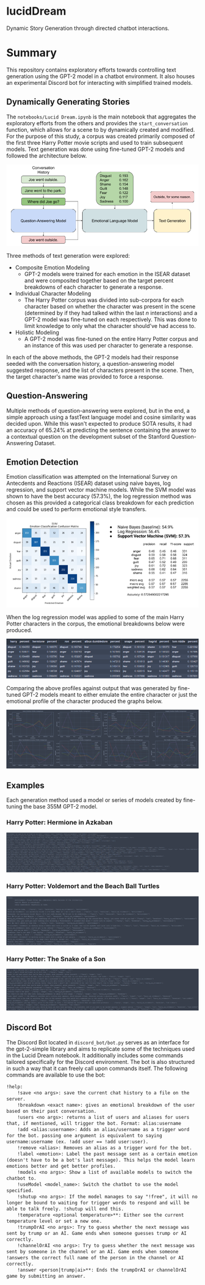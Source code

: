 # lucidDream
Dynamic Story Generation through directed chatbot interactions.

# Summary
This repository contains exploratory efforts towards controlling text generation using the GPT-2 model in a chatbot environment. It also houses an experimental Discord bot for interacting with simplified trained models.

## Dynamically Generating Stories
The `notebooks/Lucid Dream.ipynb` is the main notebook that aggregates the exploratory efforts from the others and provides the `start_conversation` function, which allows for a scene to by dynamically created and modified. For the purpose of this study, a corpus was created primarily composed of the first three Harry Potter movie scripts and used to train subsequent models. Text generation was done using fine-tuned GPT-2 models and followed the architecture below.

![Lucid Dram Architecutre](docs/architecture.png)

Three methods of text generation were explored:
- Composite Emotion Modeling
    - GPT-2 models were trained for each emotion in the ISEAR dataset and were composited together based on the target percent breakdowns of each character to generate a response.
- Individual Character Modeling
    - The Harry Potter corpus was divided into sub-corpora for each character based on whether the character was present in the scene (determined by if they had talked within the last *n* interactions) and a GPT-2 model was fine-tuned on each respectively. This was done to limit knowledge to only what the character should've had access to.
- Holistic Modeling
    - A GPT-2 model was fine-tuned on the entire Harry Potter corpus and an instance of this was used per character to generate a response.

In each of the above methods, the GPT-2 models had their response seeded with the conversation history, a question-answering model suggested response, and the list of characters present in the scene. Then, the target character's name was provided to force a response.

## Question-Answering
Multiple methods of question-answering were explored, but in the end, a simple approach using a fastText language model and cosine similarity was decided upon. While this wasn't expected to produce SOTA results, it had an accuracy of 65.24% at predicting the sentence containing the answer to a contextual question on the development subset of the Stanford Question-Answering Dataset.

## Emotion Detection

Emotion classification was attempted on the International Survey on Antecdents and Reactions (ISEAR) dataset using naive bayes, log regression, and support vector machine models. While the SVM model was shown to have the best accuracy (57.3%), the log regression method was chosen as this provided a categorical class breakdown for each prediction and could be used to perform emotional style transfers.

![Emotion Classification Accuracy](docs/classifying_emotion.png)

When the log regression model was applied to some of the main Harry Potter characters in the corpus, the emotional breakdowns below were produced.

![Harry Potter Emotion Profiles](docs/harry_potter_profiles.png)

Comparing the above profiles against output that was generated by fine-tuned GPT-2 models meant to either emulate the entire character or just the emotional profile of the character produced the graphs below.

![Generated Character Profiles](docs/emotion_profile_comparisons.png)

## Examples

Each generation method used a model or series of models created by fine-tuning the base 355M GPT-2 model.

### Harry Potter: Hermione in Azkaban
![Hermione in Azkaban generated story](docs/hermione_in_azkaban.png)

### Harry Potter: Voldemort and the Beach Ball Turtles
![Beach Ball Turtles generated story](docs/beachball_turtles.png)

### Harry Potter: The Snake of a Son
![Snake of a Son generated story](docs/snake_of_a_son.png)

## Discord Bot
The Discord Bot located in `discord_bot/bot.py` serves as an interface for the gpt-2-simple library and aims to replicate some of the techniques used in the Lucid Dream notebook. It additionally includes some commands tailored specifically for the Discord environment. The bot is also structured in such a way that it can freely call upon commands itself. The following commands are available to use the bot:
```
!help:
    !save <no args>: save the current chat history to a file on the server.
    !breakdown <exact name>: gives an emotional breakdown of the user based on their past conversation.
    !users <no args>: returns a list of users and aliases for users that, if mentioned, will trigger the bot. Format: alias:username
    !add <alias:username>: Adds an alias/username as a trigger word for the bot. passing one argument is equivalent to saying username:username (ex. !add user == !add user:user).
    !remove <alias>: Removes an alias as a trigger word for the bot.
    !label <emotion>: Label the past message sent as a certain emotion (doesn't have to be a bot's last message). This helps the model learn emotions better and get better profiles.
    !models <no args>: Show a list of available models to switch the chatbot to.
    !useModel <model_name>: Switch the chatbot to use the model specified.
    !shutup <no args>: If the model manages to say "!free", it will no longer be bound to waiting for trigger words to respond and will be able to talk freely. !shutup will end this.
    !temperature <optional temperature>**: Either see the current temperature level or set a new one.
    !trumpOrAI <no args>: Try to guess whether the next message was sent by trump or an AI. Game ends when someone guesses trump or AI correctly.
    !channelOrAI <no args>: Try to guess whether the next message was sent by someone in the channel or an AI. Game ends when someone !answers the correct full name of the person in the channel or AI correctly.
    !answer <person|trump|ai>**: Ends the trumpOrAI or channelOrAI game by submitting an answer.
```
